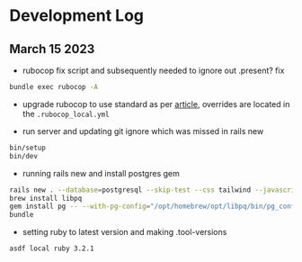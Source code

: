 # Development Log

## March 15 2023

- rubocop fix script and subsequently needed to ignore out .present? fix

```sh
bundle exec rubocop -A
```

- upgrade rubocop to use standard as per [article](https://evilmartians.com/chronicles/rubocoping-with-legacy-bring-your-ruby-code-up-to-standard), overrides are located in the `.rubocop_local.yml`

- run server and updating git ignore which was missed in rails new

```sh
bin/setup
bin/dev
```

- running rails new and install postgres gem

```sh
rails new . --database=postgresql --skip-test --css tailwind --javascript esbuild --skip-git
brew install libpq
gem install pg -- --with-pg-config="/opt/homebrew/opt/libpq/bin/pg_config"
bundle
```

- setting ruby to latest version and making .tool-versions

```sh
asdf local ruby 3.2.1
```

